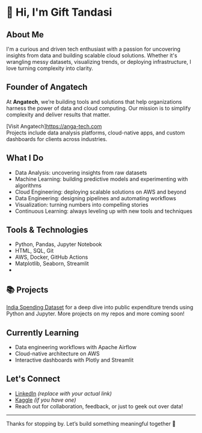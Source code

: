 # 👋 Hi, I'm Gift Tandasi

##  About Me
I'm a curious and driven tech enthusiast with a passion for uncovering insights from data and building scalable cloud solutions. Whether it's wrangling messy datasets, visualizing trends, or deploying infrastructure, I love turning complexity into clarity.

##  Founder of Angatech
At **Angatech**, we’re building tools and solutions that help organizations harness the power of data and cloud computing. Our mission is to simplify complexity and deliver results that matter.

 [Visit Angatech]https://anga-tech.com  
 Projects include data analysis platforms, cloud-native apps, and custom dashboards for clients across industries.

##  What I Do
-  Data Analysis: uncovering insights from raw datasets
-  Machine Learning: building predictive models and experimenting with algorithms
-  Cloud Engineering: deploying scalable solutions on AWS and beyond
-  Data Engineering: designing pipelines and automating workflows
-  Visualization: turning numbers into compelling stories
-  Continuous Learning: always leveling up with new tools and techniques


## Tools & Technologies
- Python, Pandas, Jupyter Notebook  
- HTML, SQL, Git  
- AWS, Docker, GitHub Actions  
- Matplotlib, Seaborn, Streamlit
-  

## 📚 Projects
[India Spending Dataset](https://github.com/Tandasi/India-spending-dataset) for a deep dive into public expenditure trends using Python and Jupyter.
More projects on my repos and more coming soon!

## Currently Learning
- Data engineering workflows with Apache Airflow  
- Cloud-native architecture on AWS  
- Interactive dashboards with Plotly and Streamlit  

##  Let's Connect
- [LinkedIn](https://linkedin.com/in/yourprofile) *(replace with your actual link)*  
-  [Kaggle](https://www.kaggle.com/gifttandasi) *(if you have one)*  
-  Reach out for collaboration, feedback, or just to geek out over data!

---

Thanks for stopping by. Let’s build something meaningful together 🚀
